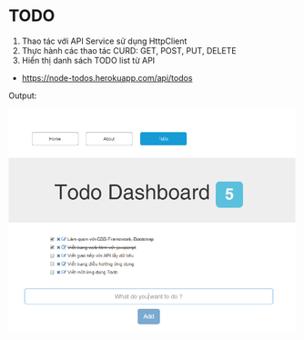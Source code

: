 TODO
====

1. Thao tác với API Service sử dụng HttpClient
2. Thực hành các thao tác CURD: GET, POST, PUT, DELETE
3. Hiển thị danh sách TODO list từ API
  * https://node-todos.herokuapp.com/api/todos

Output:

![ToDo Application](./Todo-App.png "Giao diện ứng dụng ToDo App")

  